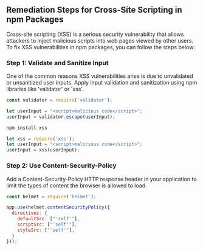 

## Remediation Steps for Cross-Site Scripting in npm Packages

Cross-site scripting (XSS) is a serious security vulnerability that allows attackers to inject malicious scripts into web pages viewed by other users. To fix XSS vulnerabilities in npm packages, you can follow the steps below:

### Step 1: Validate and Sanitize Input
One of the common reasons XSS vulnerabilities arise is due to unvalidated or unsanitized user inputs. Apply input validation and sanitization using npm libraries like 'validator' or 'xss'.
```javascript
const validator = require('validator');

let userInput = "<script>malicious code</script>";
userInput = validator.escape(userInput);
```
```bash
npm install xss
```
```javascript
let xss = require('xss');
let userInput = "<script>malicious code</script>";
userInput = xss(userInput);
```

### Step 2: Use Content-Security-Policy
Add a Content-Security-Policy HTTP response header in your application to limit the types of content the browser is allowed to load.
```javascript
const helmet = require('helmet');

app.use(helmet.contentSecurityPolicy({
  directives: {
    defaultSrc: ["'self'"],
    scriptSrc: ["'self'"],
    styleSrc: ["'self'"],
  }
}));
```